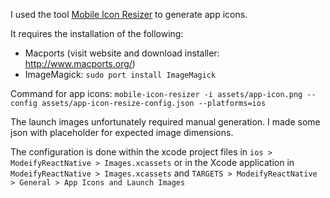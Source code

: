 I used the tool [Mobile Icon Resizer](https://github.com/muzzley/mobile-icon-resizer) to generate app icons.

It requires the installation of the following:
- Macports (visit website and download installer: http://www.macports.org/)
- ImageMagick:  `sudo port install ImageMagick`

Command for app icons: `mobile-icon-resizer -i assets/app-icon.png --config assets/app-icon-resize-config.json --platforms=ios`

The launch images unfortunately required manual generation.  I made some json with placeholder for expected image dimensions.  

The configuration is done within the xcode project files in `ios > ModeifyReactNative > Images.xcassets` or in the Xcode application in `ModeifyReactNative > Images.xcassets` and `TARGETS > ModeifyReactNative > General > App Icons and Launch Images` 
